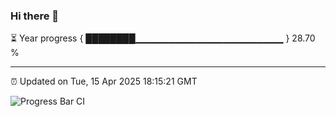 ### Hi there 👋

⏳ Year progress { ████████▁▁▁▁▁▁▁▁▁▁▁▁▁▁▁▁▁▁▁▁▁▁ } 28.70 %

---

⏰ Updated on Tue, 15 Apr 2025 18:15:21 GMT

![Progress Bar CI](https://github.com/code-lakshay/GitHub-Actions-Demo/workflows/Progress%20Bar%20CI/badge.svg)
